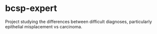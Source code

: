 # bcsp-expert
Project studying the differences between difficult diagnoses, particularly epithelial misplacement vs carcinoma.

